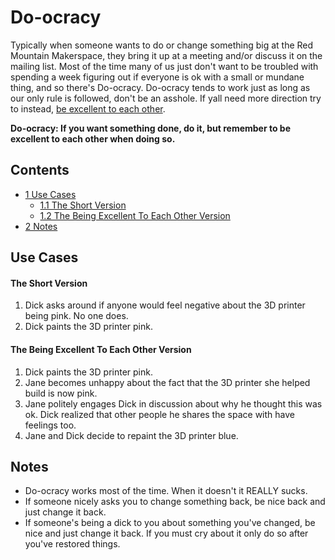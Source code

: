 Do-ocracy
=========

Typically when someone wants to do or change something big at the Red Mountain Makerspace, they bring it up at a meeting and/or discuss it on the mailing list. Most of the time many of us just don't want to be troubled with spending a week figuring out if everyone is ok with a small or mundane thing, and so there's Do-ocracy. Do-ocracy tends to work just as long as our only rule is followed, don't be an asshole. If yall need more direction try to instead, [be excellent to each other](Be-excellent-to-each-other "Be excellent to each other").

**Do-ocracy: If you want something done, do it, but remember to be excellent to each other when doing so.**

Contents
--------

*   [1 Use Cases](#Use_Cases)
    *   [1.1 The Short Version](#The_Short_Version)
    *   [1.2 The Being Excellent To Each Other Version](#The_Being_Excellent_To_Each_Other_Version)
*   [2 Notes](#Notes)

Use Cases
---------

#### **The Short Version**

1.  Dick asks around if anyone would feel negative about the 3D printer being pink. No one does.
2.  Dick paints the 3D printer pink.

#### **The Being Excellent To Each Other Version**

1.  Dick paints the 3D printer pink.
2.  Jane becomes unhappy about the fact that the 3D printer she helped build is now pink.
3.  Jane politely engages Dick in discussion about why he thought this was ok. Dick realized that other people he shares the space with have feelings too.
4.  Jane and Dick decide to repaint the 3D printer blue.

Notes
-----

*   Do-ocracy works most of the time. When it doesn't it REALLY sucks.
*   If someone nicely asks you to change something back, be nice back and just change it back.
*   If someone's being a dick to you about something you've changed, be nice and just change it back. If you must cry about it only do so after you've restored things.